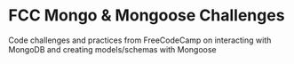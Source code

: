FCC Mongo & Mongoose Challenges
===============================

Code challenges and practices from FreeCodeCamp on interacting with MongoDB and creating models/schemas with Mongoose
